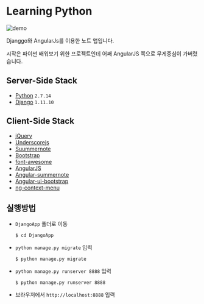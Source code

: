 # Learning Python

![demo](https://raw.githubusercontent.com/daejoon/learning-python/master/docs/quicksilver.png)

Djanggo와 AngularJs를 이용한 노트 앱입니다.

시작은 파이썬 배워보기 위한 프로젝트인데 어째 AngularJS 쪽으로 무게중심이 가버렸습니다.

## Server-Side Stack
- [Python](https://www.python.org/) `2.7.14`
- [Django](https://www.djangoproject.com/) `1.11.10`

## Client-Side Stack
- [jQuery](http://jquery.com)
- [Underscorejs](http://underscorejs.org/)
- [Suummernote](http://summernote.org/)
- [Bootstrap](http://getbootstrap.com/)
- [font-awesome](http://fortawesome.github.io/Font-Awesome/)
- [AngularJS](https://www.angularjs.org/)
- [Angular-summernote](https://github.com/summernote/angular-summernote)
- [Angular-ui-bootstrap](https://github.com/angular-ui/bootstrap)
- [ng-context-menu](https://github.com/ianwalter/ng-context-menu)

## 실행방법
- `DjangoApp`  폴더로 이동
    ```
    $ cd DjangoApp
    ```
- `python manage.py migrate` 입력
    ```
    $ python manage.py migrate
    ```
- `python manage.py runserver 8888` 입력
    ```
    $ python manage.py runserver 8888
    ```
- 브라우저에서 `http://localhost:8888` 입력
